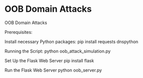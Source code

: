 # OOB Domain Attacks
 OOB Domain Attacks


Prerequisites:

Install necessary Python packages:
pip install requests dnspython

Running the Script:
python oob_attack_simulation.py


Set Up the Flask Web Server
pip install flask

Run the Flask Web Server
python oob_server.py
